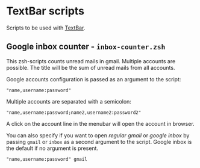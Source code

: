 # TextBar scripts

Scripts to be used with [TextBar](http://www.richsomerfield.com/apps/).

## Google inbox counter - `inbox-counter.zsh`

This zsh-scripts counts unread mails in gmail. Multiple accounts are possible. The title will be the sum of unread mails from all accounts.

Google accounts configuration is passed as an argument to the script:

    "name,username:password"

Multiple accounts are separated with a semicolon:

    "name,username:password;name2,username2:password2"

A click on the account line in the menubar will open the account in browser.

You can also specify if you want to open *regular gmail* or *google inbox* by passing `gmail` or `inbox` as a second argument to the script. Google inbox is the default if no argument is present.

    "name,username:password" gmail
